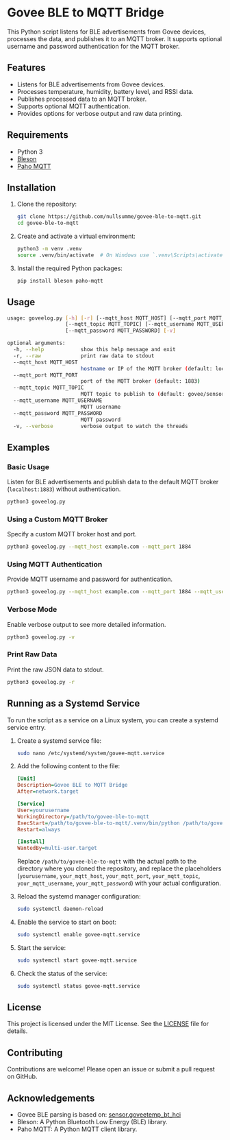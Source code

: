 # Govee BLE to MQTT Bridge

This Python script listens for BLE advertisements from Govee devices, processes the data, and publishes it to an MQTT broker. It supports optional username and password authentication for the MQTT broker.

## Features

- Listens for BLE advertisements from Govee devices.
- Processes temperature, humidity, battery level, and RSSI data.
- Publishes processed data to an MQTT broker.
- Supports optional MQTT authentication.
- Provides options for verbose output and raw data printing.

## Requirements

- Python 3
- [Bleson](https://pypi.org/project/bleson/)
- [Paho MQTT](https://pypi.org/project/paho-mqtt/)

## Installation

1. Clone the repository:
    ```bash
    git clone https://github.com/nullsumme/govee-ble-to-mqtt.git
    cd govee-ble-to-mqtt
    ```

2. Create and activate a virtual environment:
    ```bash
    python3 -m venv .venv
    source .venv/bin/activate  # On Windows use `.venv\Scripts\activate`
    ```

3. Install the required Python packages:
    ```bash
    pip install bleson paho-mqtt
    ```

## Usage

```bash
usage: goveelog.py [-h] [-r] [--mqtt_host MQTT_HOST] [--mqtt_port MQTT_PORT]
                   [--mqtt_topic MQTT_TOPIC] [--mqtt_username MQTT_USERNAME]
                   [--mqtt_password MQTT_PASSWORD] [-v]

optional arguments:
  -h, --help            show this help message and exit
  -r, --raw             print raw data to stdout
  --mqtt_host MQTT_HOST
                        hostname or IP of the MQTT broker (default: localhost)
  --mqtt_port MQTT_PORT
                        port of the MQTT broker (default: 1883)
  --mqtt_topic MQTT_TOPIC
                        MQTT topic to publish to (default: govee/sensor_data)
  --mqtt_username MQTT_USERNAME
                        MQTT username
  --mqtt_password MQTT_PASSWORD
                        MQTT password
  -v, --verbose         verbose output to watch the threads
```

## Examples

### Basic Usage

Listen for BLE advertisements and publish data to the default MQTT broker (`localhost:1883`) without authentication.

```bash
python3 goveelog.py
```

### Using a Custom MQTT Broker

Specify a custom MQTT broker host and port.

```bash
python3 goveelog.py --mqtt_host example.com --mqtt_port 1884
```

### Using MQTT Authentication

Provide MQTT username and password for authentication.

```bash
python3 goveelog.py --mqtt_host example.com --mqtt_port 1884 --mqtt_username yourusername --mqtt_password yourpassword
```

### Verbose Mode

Enable verbose output to see more detailed information.

```bash
python3 goveelog.py -v
```

### Print Raw Data

Print the raw JSON data to stdout.

```bash
python3 goveelog.py -r
```

## Running as a Systemd Service

To run the script as a service on a Linux system, you can create a systemd service entry.

1. Create a systemd service file:
    ```bash
    sudo nano /etc/systemd/system/govee-mqtt.service
    ```

2. Add the following content to the file:
    ```ini
    [Unit]
    Description=Govee BLE to MQTT Bridge
    After=network.target

    [Service]
    User=yourusername
    WorkingDirectory=/path/to/govee-ble-to-mqtt
    ExecStart=/path/to/govee-ble-to-mqtt/.venv/bin/python /path/to/govee-ble-to-mqtt/goveelog.py --mqtt_host your_mqtt_host --mqtt_port your_mqtt_port --mqtt_topic your_mqtt_topic --mqtt_username your_mqtt_username --mqtt_password your_mqtt_password
    Restart=always

    [Install]
    WantedBy=multi-user.target
    ```

    Replace `/path/to/govee-ble-to-mqtt` with the actual path to the directory where you cloned the repository, and replace the placeholders (`yourusername`, `your_mqtt_host`, `your_mqtt_port`, `your_mqtt_topic`, `your_mqtt_username`, `your_mqtt_password`) with your actual configuration.

3. Reload the systemd manager configuration:
    ```bash
    sudo systemctl daemon-reload
    ```

4. Enable the service to start on boot:
    ```bash
    sudo systemctl enable govee-mqtt.service
    ```

5. Start the service:
    ```bash
    sudo systemctl start govee-mqtt.service
    ```

6. Check the status of the service:
    ```bash
    sudo systemctl status govee-mqtt.service
    ```

## License

This project is licensed under the MIT License. See the [LICENSE](LICENSE) file for details.

## Contributing

Contributions are welcome! Please open an issue or submit a pull request on GitHub.

## Acknowledgements

- Govee BLE parsing is based on: [sensor.goveetemp_bt_hci](https://github.com/Home-Is-Where-You-Hang-Your-Hack/sensor.goveetemp_bt_hci)
- Bleson: A Python Bluetooth Low Energy (BLE) library.
- Paho MQTT: A Python MQTT client library.